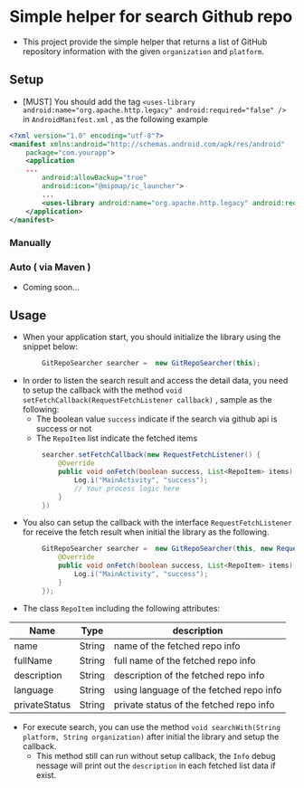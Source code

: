 # Simple helper for search Github repo

- This project provide the simple helper that returns a list of GitHub repository information with the given `organization` and `platform`.

## Setup

- [MUST] You should add the tag `<uses-library android:name="org.apache.http.legacy" android:required="false" />` in `AndroidManifest.xml` , as the following example

```xml
<?xml version="1.0" encoding="utf-8"?>
<manifest xmlns:android="http://schemas.android.com/apk/res/android"
    package="com.yourapp">
    <application
    ...
        android:allowBackup="true"
        android:icon="@mipmap/ic_launcher">
        ...
        <uses-library android:name="org.apache.http.legacy" android:required="false" />
    </application>
</manifest>

```

### Manually

### Auto ( via Maven ) 
- Coming soon...

## Usage

- When your application start, you should initialize the library using the snippet below:

```Java
        GitRepoSearcher searcher =  new GitRepoSearcher(this);
```

- In order to listen the search result and access the detail data, you need to setup the callback with the method `void setFetchCallback(RequestFetchListener callback)` , sample as the following:
  - The boolean value `success` indicate if the search via github api is success or not
  - The `RepoItem` list indicate the fetched items

```Java
        searcher.setFetchCallback(new RequestFetchListener() {
            @Override
            public void onFetch(boolean success, List<RepoItem> items) {
                Log.i("MainActivity", "success");
                // Your process logic here
            }
        })
```

- You also can setup the callback with the interface `RequestFetchListener` for receive the fetch result when initial the library as the following.

```Java
        GitRepoSearcher searcher =  new GitRepoSearcher(this, new RequestFetchListener() {
            @Override
            public void onFetch(boolean success, List<RepoItem> items) {
                Log.i("MainActivity", "success");
            }
        });
```

- The class `RepoItem` including the following attributes:

| Name | Type | description |
| --- | --- | --- |
| name | String | name of the fetched repo info |
| fullName | String | full name of the fetched repo info |
| description | String | description of the fetched repo info |
| language | String | using language of the fetched repo info |
| privateStatus | String | private status of the fetched repo info |

- For execute search, you can use the method `void searchWith(String platform, String organization)` after initial the library and setup the callback.
  - This method still can run without setup callback, the `Info` debug nessage will print out the `description` in each fetched list data if exist.
